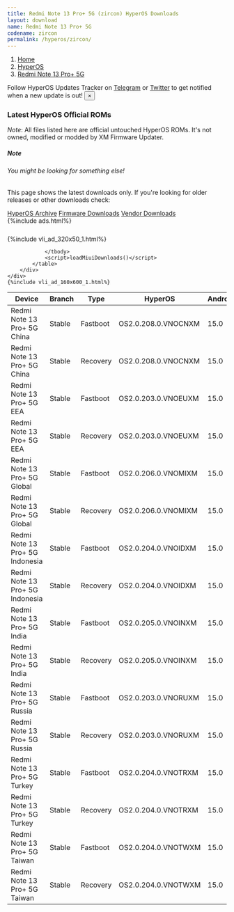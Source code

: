 ```yaml
---
title: Redmi Note 13 Pro+ 5G (zircon) HyperOS Downloads
layout: download
name: Redmi Note 13 Pro+ 5G
codename: zircon
permalink: /hyperos/zircon/
---
```

<nav aria-label="breadcrumb">
    <ol class="breadcrumb">
        <li class="breadcrumb-item"><a href="/">Home</a></li>
        <li class="breadcrumb-item"><a href="/hyperos/">HyperOS</a></li>
        <li class="breadcrumb-item active" aria-current="page"><a href="/hyperos/zircon/">Redmi Note 13 Pro+ 5G</a></li>
    </ol>
</nav>
<div class="alert alert-primary alert-dismissible fade show" role="alert">
    Follow HyperOS Updates Tracker on <a href="https://t.me/MIUIUpdatesTracker" class="alert-link">Telegram</a>
     or <a href="https://twitter.com/MiFwUpdater" class="alert-link">Twitter</a> to get notified when a new update is out!
    <button type="button" class="close" data-dismiss="alert" aria-label="Close">
        <span aria-hidden="true">&times;</span>
    </button>
</div>

### Latest HyperOS Official ROMs
*Note*: All files listed here are official untouched HyperOS ROMs. It's not owned, modified or modded by XM Firmware Updater.
<div class="card">
  <div class="card-body">
    <h5 class="card-title">Note</h5>
    <h6 class="card-subtitle mb-2 text-muted">You might be looking for something else!</h6>
    <p class="card-text">This page shows the latest downloads only.
     If you're looking for older releases or other downloads check:</p>
    <a href="/archive/hyperos/zircon/" class="card-link">HyperOS Archive</a>
    <a href="/firmware/zircon/" class="card-link">Firmware Downloads</a>
    <a href="/vendor/zircon/" class="card-link">Vendor Downloads</a>
  </div>
</div>
{%include ads.html%}
<div class="row justify-content-center">
    <div class="col-10">
        <div class="table-responsive-md" style="margin-top: 25px;">
            {%include vli_ad_320x50_1.html%}
            <table id="miui" class="display dt-responsive nowrap compact table table-striped table-hover table-sm">
                <thead class="thead-dark">
                    <tr>
                        <th data-ref="device">Device</th>
                        <th data-ref="branch">Branch</th>
                        <th data-ref="type">Type</th>
                        <th data-ref="miui">HyperOS</th>
                        <th data-ref="android">Android</th>
                        <th data-ref="size">Size</th>
                        <th data-ref="size">Date</th>
                        <th data-ref="link">Link</th>
                    </tr>
                </thead>
                <tbody>
                <tr><td>Redmi Note 13 Pro+ 5G China</td><td>Stable</td><td>Fastboot</td><td>OS2.0.208.0.VNOCNXM</td><td>15.0</td><td>8.3 GB</td><td>2025-09-04</td><td><a href="/hyperos/zircon/stable/OS2.0.208.0.VNOCNXM/">Download</a></td></tr>
<tr><td>Redmi Note 13 Pro+ 5G China</td><td>Stable</td><td>Recovery</td><td>OS2.0.208.0.VNOCNXM</td><td>15.0</td><td>6.7 GB</td><td>2025-09-23</td><td><a href="/hyperos/zircon/stable/OS2.0.208.0.VNOCNXM/">Download</a></td></tr>
<tr><td>Redmi Note 13 Pro+ 5G EEA</td><td>Stable</td><td>Fastboot</td><td>OS2.0.203.0.VNOEUXM</td><td>15.0</td><td>8.8 GB</td><td>2025-08-19</td><td><a href="/hyperos/zircon/stable/OS2.0.203.0.VNOEUXM/">Download</a></td></tr>
<tr><td>Redmi Note 13 Pro+ 5G EEA</td><td>Stable</td><td>Recovery</td><td>OS2.0.203.0.VNOEUXM</td><td>15.0</td><td>6.2 GB</td><td>2025-08-25</td><td><a href="/hyperos/zircon/stable/OS2.0.203.0.VNOEUXM/">Download</a></td></tr>
<tr><td>Redmi Note 13 Pro+ 5G Global</td><td>Stable</td><td>Fastboot</td><td>OS2.0.206.0.VNOMIXM</td><td>15.0</td><td>9.2 GB</td><td>2025-09-15</td><td><a href="/hyperos/zircon/stable/OS2.0.206.0.VNOMIXM/">Download</a></td></tr>
<tr><td>Redmi Note 13 Pro+ 5G Global</td><td>Stable</td><td>Recovery</td><td>OS2.0.206.0.VNOMIXM</td><td>15.0</td><td>6.2 GB</td><td>2025-09-23</td><td><a href="/hyperos/zircon/stable/OS2.0.206.0.VNOMIXM/">Download</a></td></tr>
<tr><td>Redmi Note 13 Pro+ 5G Indonesia</td><td>Stable</td><td>Fastboot</td><td>OS2.0.204.0.VNOIDXM</td><td>15.0</td><td>8.6 GB</td><td>2025-09-23</td><td><a href="/hyperos/zircon/stable/OS2.0.204.0.VNOIDXM/">Download</a></td></tr>
<tr><td>Redmi Note 13 Pro+ 5G Indonesia</td><td>Stable</td><td>Recovery</td><td>OS2.0.204.0.VNOIDXM</td><td>15.0</td><td>6.1 GB</td><td>2025-10-11</td><td><a href="/hyperos/zircon/stable/OS2.0.204.0.VNOIDXM/">Download</a></td></tr>
<tr><td>Redmi Note 13 Pro+ 5G India</td><td>Stable</td><td>Fastboot</td><td>OS2.0.205.0.VNOINXM</td><td>15.0</td><td>7.8 GB</td><td>2025-08-15</td><td><a href="/hyperos/zircon/stable/OS2.0.205.0.VNOINXM/">Download</a></td></tr>
<tr><td>Redmi Note 13 Pro+ 5G India</td><td>Stable</td><td>Recovery</td><td>OS2.0.205.0.VNOINXM</td><td>15.0</td><td>5.9 GB</td><td>2025-08-25</td><td><a href="/hyperos/zircon/stable/OS2.0.205.0.VNOINXM/">Download</a></td></tr>
<tr><td>Redmi Note 13 Pro+ 5G Russia</td><td>Stable</td><td>Fastboot</td><td>OS2.0.203.0.VNORUXM</td><td>15.0</td><td>9.4 GB</td><td>2025-08-26</td><td><a href="/hyperos/zircon/stable/OS2.0.203.0.VNORUXM/">Download</a></td></tr>
<tr><td>Redmi Note 13 Pro+ 5G Russia</td><td>Stable</td><td>Recovery</td><td>OS2.0.203.0.VNORUXM</td><td>15.0</td><td>6.0 GB</td><td>2025-09-04</td><td><a href="/hyperos/zircon/stable/OS2.0.203.0.VNORUXM/">Download</a></td></tr>
<tr><td>Redmi Note 13 Pro+ 5G Turkey</td><td>Stable</td><td>Fastboot</td><td>OS2.0.204.0.VNOTRXM</td><td>15.0</td><td>8.3 GB</td><td>2025-09-23</td><td><a href="/hyperos/zircon/stable/OS2.0.204.0.VNOTRXM/">Download</a></td></tr>
<tr><td>Redmi Note 13 Pro+ 5G Turkey</td><td>Stable</td><td>Recovery</td><td>OS2.0.204.0.VNOTRXM</td><td>15.0</td><td>6.1 GB</td><td>2025-10-11</td><td><a href="/hyperos/zircon/stable/OS2.0.204.0.VNOTRXM/">Download</a></td></tr>
<tr><td>Redmi Note 13 Pro+ 5G Taiwan</td><td>Stable</td><td>Fastboot</td><td>OS2.0.204.0.VNOTWXM</td><td>15.0</td><td>7.3 GB</td><td>2025-09-23</td><td><a href="/hyperos/zircon/stable/OS2.0.204.0.VNOTWXM/">Download</a></td></tr>
<tr><td>Redmi Note 13 Pro+ 5G Taiwan</td><td>Stable</td><td>Recovery</td><td>OS2.0.204.0.VNOTWXM</td><td>15.0</td><td>6.0 GB</td><td>2025-10-11</td><td><a href="/hyperos/zircon/stable/OS2.0.204.0.VNOTWXM/">Download</a></td></tr>

                </tbody>
                <script>loadMiuiDownloads()</script>
            </table>
        </div>
    </div>
    {%include vli_ad_160x600_1.html%}
</div>
